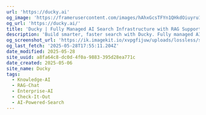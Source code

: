 ```yaml
---
url: 'https://ducky.ai'
og_image: 'https://framerusercontent.com/images/hAhxGcsTFYn1QHkdOiuyru1xj9M.png'
og_url: 'https://ducky.ai/'
title: 'Ducky | Fully Managed AI Search Infrastructure with RAG Support'
description: 'Build smarter, faster search with Ducky. Fully managed AI retrieval and RAG infrastructure designed for developers who demand blazing-fast, accurate results.'
og_screenshot_url: 'https://ik.imagekit.io/xvpgfijuw/uploads/lossless/screenshots/20250528_ducky.ai_og_screenshot.jpeg'
og_last_fetch: '2025-05-28T17:55:11.204Z'
date_modified: 2025-05-28
site_uuid: a8fa64c8-dc0d-4f0a-9883-395d28ea771c
date_created: 2025-05-06
site_name: Ducky
tags:
  - Knowledge-AI
  - RAG-Chat
  - Enterprise-AI
  - Check-It-Out
  - AI-Powered-Search
---
```


